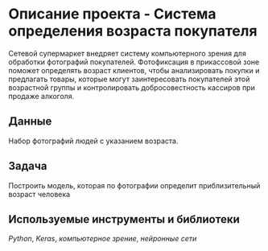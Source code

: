 # Описание проекта - Система определения возраста покупателя

Сетевой супермаркет внедряет систему компьютерного зрения для обработки фотографий покупателей. Фотофиксация в прикассовой зоне поможет определять возраст клиентов, чтобы анализировать покупки и предлагать товары, которые могут заинтересовать покупателей этой возрастной группы и контролировать добросовестность кассиров при продаже алкоголя.

## Данные

Набор фотографий людей с указанием возраста.

## Задача

Построить модель, которая по фотографии определит приблизительный возраст человека

## Используемые инструменты и библиотеки
*Python*, *Keras*, *компьютерное зрение*, *нейронные сети*
